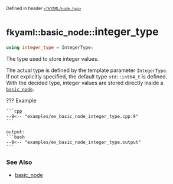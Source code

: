 <small>Defined in header [`<fkYAML/node.hpp>`](https://github.com/fktn-k/fkYAML/blob/develop/include/fkYAML/node.hpp)</small>

# <small>fkyaml::basic_node::</small>integer_type

```cpp
using integer_type = IntegerType;
```

The type used to store integer values.  

The actual type is defined by the template parameter `IntegerType`.  
If not explicitly specified, the default type `std::int64_t` is defined.  
With the decided type, integer values are stored directly inside a [`basic_node`](index.md).  

??? Example

    ```cpp
    --8<-- "examples/ex_basic_node_integer_type.cpp:9"
    ```

    output:
    ```bash
    --8<-- "examples/ex_basic_node_integer_type.output"
    ```

### **See Also**

* [basic_node](index.md)
